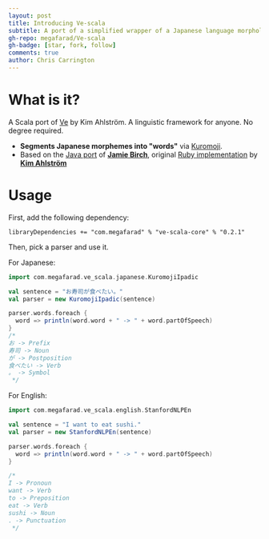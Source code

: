 ```yaml
---
layout: post
title: Introducing Ve-scala
subtitle: A port of a simplified wrapper of a Japanese language morphological analyzer.
gh-repo: megafarad/Ve-scala
gh-badge: [star, fork, follow]
comments: true
author: Chris Carrington
---
```


# What is it?
A Scala port of <a href="https://github.com/Kimtaro/ve">Ve</a> by Kim Ahlström. A linguistic framework for anyone. No degree required.

* **Segments Japanese morphemes into "words"** via <a href="https://github.com/atilika/kuromoji">Kuromoji</a>.
* Based on the <a href="https://github.com/Kimtaro/ve/tree/master/java">Java port</a> of <b><a href="https://github.com/shirakaba/">Jamie Birch</a></b>, original <a href="https://github.com/Kimtaro/ve">Ruby implementation</a> by <b><a href="https://github.com/Kimtaro/">Kim Ahlström</a></b>

# Usage

First, add the following dependency:

```
libraryDependencies += "com.megafarad" % "ve-scala-core" % "0.2.1"
```

Then, pick a parser and use it.

For Japanese:
```scala
import com.megafarad.ve_scala.japanese.KuromojiIpadic

val sentence = "お寿司が食べたい。"
val parser = new KuromojiIpadic(sentence)

parser.words.foreach {
  word => println(word.word + " -> " + word.partOfSpeech)
}
/*
お -> Prefix
寿司 -> Noun
が -> Postposition
食べたい -> Verb
。 -> Symbol 
 */
```

For English:

```scala
import com.megafarad.ve_scala.english.StanfordNLPEn

val sentence = "I want to eat sushi."
val parser = new StanfordNLPEn(sentence)

parser.words.foreach {
  word => println(word.word + " -> " + word.partOfSpeech)
}

/*
I -> Pronoun
want -> Verb
to -> Preposition
eat -> Verb
sushi -> Noun
. -> Punctuation
 */
```



